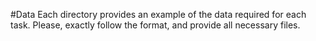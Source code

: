 #Data
Each directory provides an example of the data required for each task.
Please, exactly follow the format, and provide all necessary files.
